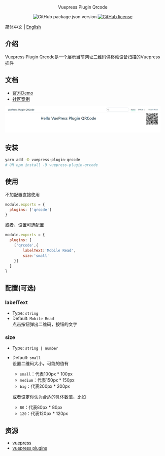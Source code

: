 <div align="center">

Vuepress Plugin Qrcode

![GitHub package.json version](https://img.shields.io/github/package-json/v/openHacking/vuepress-plugin-qrcode?style=flat-square)
[![GitHub license](https://img.shields.io/github/license/openHacking/vuepress-plugin-qrcode?style=flat-square)](https://github.com/openHacking/vuepress-plugin-qrcode)
</div>

简体中文 | [English](./README.md)

## 介绍

Vuepress Plugin Qrcode是一个展示当前网址二维码供移动设备扫描的Vuepress插件

## 文档

- [官方Demo](https://openhacking.github.io/vuepress-template/zh/)
- [社区案例](https://dushusir.github.io/blog/)

![Demo](./assets/vuepress-plugin-qrcode-demo.png)

## 安装

```sh
yarn add -D vuepress-plugin-qrcode
# OR npm install -D vuepress-plugin-qrcode
```

## 使用

不加配置直接使用
```js
module.exports = {
  plugins: ['qrcode']
}
```
或者，设置可选配置
```js
module.exports = {
  plugins: [
    ['qrcode',{
        labelText:'Mobile Read',
        size:'small'
    }]
  ]
}
```

## 配置(可选)

### labelText
- Type: `string`
- Default: `Mobile Read`   
点击按钮弹出二维码，按钮的文字

### size
- Type: `string | number`
- Default: `small`    
设置二维码大小，可能的值有
    - `small`：代表100px * 100px
    - `medium`：代表150px * 150px
    - `big`：代表200px * 200px

    或者设定你认为合适的具体数值，比如
    - `80`：代表80px * 80px
    - `120`：代表120px * 120px

## 资源

- [vuepress](https://vuepress.vuejs.org/)
- [vuepress plugins](https://github.com/vuepress/awesome-vuepress#plugins)